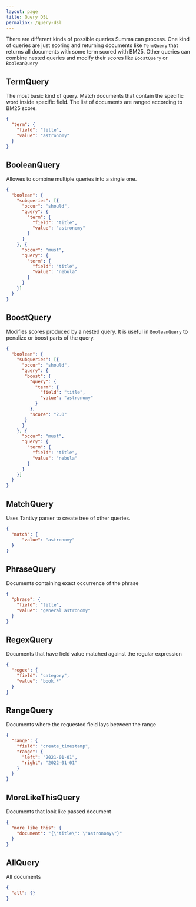 ```yaml
---
layout: page
title: Query DSL
permalink: /query-dsl
---
```


There are different kinds of possible queries Summa can process. 
One kind of queries are just scoring and returning documents like `TermQuery` 
that returns all documents with some term scored with BM25. Other queries can
combine nested queries and modify their scores like `BoostQuery` or `BooleanQuery`

## TermQuery
The most basic kind of query. 
Match documents that contain the specific word inside specific field.
The list of documents are ranged according to BM25 score.

```json 
{
  "term": {
    "field": "title", 
    "value": "astronomy"
  }
}
```

## BooleanQuery
Allowes to combine multiple queries into a single one.
```json 
{
  "boolean": {
    "subqueries": [{
      "occur": "should",
      "query": {
        "term": {
          "field": "title",
          "value": "astronomy"
        }
      }
    }, {
      "occur": "must", 
      "query": {
        "term": {
          "field": "title",
          "value": "nebula"
        }
      }
    }]
  }
}
```

## BoostQuery
Modifies scores produced by a nested query. It is useful in `BooleanQuery` to penalize or boost
parts of the query.
```json
{
  "boolean": {
    "subqueries": [{
      "occur": "should",
      "query": {
       "boost": {
         "query": {
           "term": {
             "field": "title",
             "value": "astronomy"
           }
         },
         "score": "2.0"
       }
      }
    }, {
      "occur": "must", 
      "query": {
        "term": {
          "field": "title",
          "value": "nebula"
        }
      }
    }]
  }
}
```

## MatchQuery
Uses Tantivy parser to create tree of other queries. 
```json
{
  "match": {
      "value": "astronomy"
  }
}
```

## PhraseQuery
Documents containing exact occurrence of the phrase
```json
{
  "phrase": {
    "field": "title",
    "value": "general astronomy"
  }
}
```

## RegexQuery
Documents that have field value matched against the regular expression
```json
{
  "regex": {
    "field": "category",
    "value": "book.*"
  }
}
```

## RangeQuery
Documents where the requested field lays between the range

```json
{
  "range": {
    "field": "create_timestamp",
    "range": {
      "left": "2021-01-01",
      "right": "2022-01-01"
    }  
  }
}
```

## MoreLikeThisQuery
Documents that look like passed document

```json
{
  "more_like_this": {
    "document": "{\"title\": \"astronomy\"}"
  }
}
```

## AllQuery
All documents

```json
{
  "all": {}
}
```
